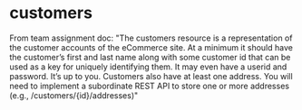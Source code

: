 # customers

From team assignment doc: "The customers resource is a representation of the customer accounts of the 
eCommerce site. At a minimum it should have the customer’s first and last name along with some customer 
id that can be used as a key for uniquely identifying them. It may even have a userid and password. 
It’s up to you. Customers also have at least one address. You will need to implement a subordinate
REST API to store one or more addresses (e.g., /customers/{id}/addresses)"

